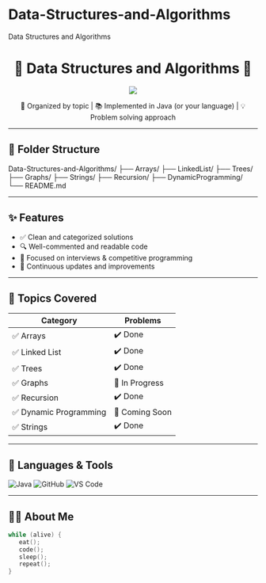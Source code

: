 # Data-Structures-and-Algorithms
Data Structures and Algorithms

<h1 align="center">
  🚀 Data Structures and Algorithms 🚀
</h1>

<p align="center">
  <img src="https://readme-typing-svg.herokuapp.com?color=00FFAA&center=true&width=500&lines=Mastering+DSA+with+🔥+Passion;Solving+real-world+coding+problems;Preparing+for+placements+and+interviews" />
</p>

<p align="center">
  🧠 Organized by topic | 📚 Implemented in Java (or your language) | 💡 Problem solving approach
</p>

---

## 📂 Folder Structure

Data-Structures-and-Algorithms/
├── Arrays/
├── LinkedList/
├── Trees/
├── Graphs/
├── Strings/
├── Recursion/
├── DynamicProgramming/
└── README.md

---

## ✨ Features

- ✅ Clean and categorized solutions
- 🔍 Well-commented and readable code
- 📌 Focused on interviews & competitive programming
- 💬 Continuous updates and improvements

---

## 🧠 Topics Covered

| Category            | Problems |
|---------------------|----------|
| ✅ Arrays           | ✔️ Done   |
| ✅ Linked List      | ✔️ Done   |
| ✅ Trees            | ✔️ Done   |
| ✅ Graphs           | 🚧 In Progress |
| ✅ Recursion        | ✔️ Done   |
| ✅ Dynamic Programming | 🚧 Coming Soon |
| ✅ Strings          | ✔️ Done   |

---

## 🔧 Languages & Tools

![Java](https://img.shields.io/badge/Java-ED8B00?style=for-the-badge&logo=java&logoColor=white)
![GitHub](https://img.shields.io/badge/GitHub-100000?style=for-the-badge&logo=github&logoColor=white)
![VS Code](https://img.shields.io/badge/VS%20Code-0078D4?style=for-the-badge&logo=visual-studio-code&logoColor=white)

---

## 🧑‍💻 About Me

```c
while (alive) {
   eat();
   code();
   sleep();
   repeat();
}

